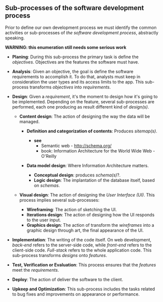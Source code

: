 Sub-processes of the software development process
-------------------------------------------------

Prior to define our own development process we must identify the common activities or sub-processes of *the software development process*, abstractly speaking.

**WARNING: this enumeration still needs some serious work**

- **Planing**: During this sub-process the primary task is define the *objectives*. Objectives are the features the software must have.

- **Analysis**: Given an objective, the goal is define the software requirements to accomplish it. To do that, analysts must keep in consideration the user types and its access limits to the app. This sub-process transforms *objectives* into *requirements*.

- **Design**: Given a *requirement*, it's the moment to design how it's going to be implemented. Depending on the feature, several sub-processes are performed, each one producing as result different kind of *design(s)*.

    - **Content design**: The action of designing the way the data will be managed.

        - **Definition and categorization of contents**: Produces *sitemap(s)*.
            - **see**
                - Semantic web - http://schema.org/
                - book: Information Architecture for the World Wide Web - O'Reilly

        - **Data model design**: Where Information Architecture matters.
            - **Conceptual design**: produces *schema(s)*?.
            - **Logic design**: The implantation of the database itself, based on *schemas*.

    - **Visual design**: The action of designing the *User Interface (UI)*. This process implies several sub-processes:

        - **Wireframing**: The action of sketching the UI.
        - **Iterations design**: The action of designing how the UI responds to the user input.
        - **Graphics design**: The action of transform the *wireframes* into a graphic design through art, the final appearance of the UI.

- **Implementation**: The writing of the code itself. On web development, *back-end* refers to the server-side code, while *front-end* refers to the client-side code. *Full-stack* refers to the whole application code. This sub-process transforms *designs* onto *features*.

- **Test, Verification or Evaluation**: This process ensures that the *features* meet the *requirements*. 
- **Deploy**: The action of deliver the software to the client.
- **Upkeep and Optimization**: This sub-process includes the tasks related to bug fixes and improvements on appearance or performance. 
